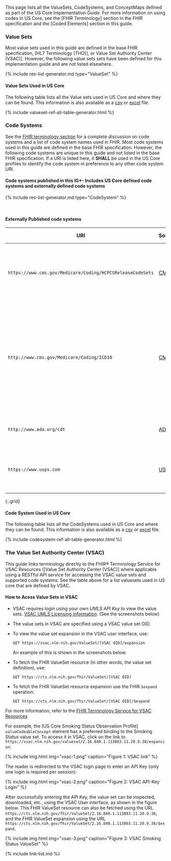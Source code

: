 
This page lists all the ValueSets, CodeSystems, and ConceptMaps defined as part of the US Core Implementation Guide. For more information on using codes in US Core, see the [FHIR Terminology] section in the FHIR specification and the [Coded Elements] section in this guide.

### Value Sets

Most value sets used in this guide are defined in the base FHIR specification, [HL7 Terminology (THO)], or Value Set Authority Center (VSAC)]. However, the following value sets sets have been defined for this implementation guide and are not listed elsewhere.

<!-- ================================================ -->
<!--  use this line to include an autogenerated list of all profiles and highlight new ones using the input/data/new_stuff.yml list. Remove it if you would like to hand generate it -->

{% include res-list-generator.md type="ValueSet" %}

<!-- ================================================ -->





#### Value Sets Used in US Core

The following table lists all the Value sets used in US Core and where they can be found. This information is also available as a [csv](tables/valueset-ref-all-list.csv) or [excel](tables/valueset-ref-all-list.xlsx) file. 

{% include valueset-ref-all-table-generator.html %}


### Code Systems

See the [FHIR terminology section]({{site.data.fhir.path}}terminologies-systems.html) for a complete discussion on code systems and a list of code system names used in FHIR. Most code systems used in this guide are defined in the base FHIR specification. However, the following code systems are unique to this guide and not listed in the base FHIR specification. If a URI is listed here, it **SHALL** be used in the US Core profiles to identify the code system in preference to any other code system URI.


#### Code systems published in this IG*- Includes US Core defined code systems and externally defined code systems

<!-- ================================================ -->
<!--  use this line to include an autogenerated list of all profiles and highlight new ones using the input/data/new_stuff.yml list. Remove it if you would like to hand generate it -->

{% include res-list-generator.md type="CodeSystem" %}

<!-- ================================================ -->

<br />

#### Externally Published code systems

|URI|Source|Comment|OID (for non-FHIR systems)|
|---|---|---|---|
|`https://www.cms.gov/Medicare/Coding/HCPCSReleaseCodeSets`|[CMS](https://www.cms.gov/Medicare/Coding/HCPCSReleaseCodeSets)|*Healthcare Common Procedure Coding System (HCPCS) level II alphanumeric codes*|2.16.840.1.113883.6.285|
|`http://www.cms.gov/Medicare/Coding/ICD10`|[CMS](http://www.cms.gov/Medicare/Coding/ICD10/)|*International Classification of Diseases, 10th Revision, Procedure Coding System (ICD-10-PCS)* -  See [ICD-10 PCS Codes](http://www.icd10data.com/icd10pcs) for online access to codes for general information purposes. |2.16.840.1.113883.6.4|
|`http://www.ada.org/cdt`|[ADA](http://www.ada.org/en/publications/cdt)|*Code on Dental Procedures and Nomenclature*|2.16.840.1.113883.6.13|
|`https://www.usps.com`|[USPS](http://pe.usps.com/text/pub28/28apb.htm)|*United States Postal Service Two–Letter State and Possession Abbreviations*|2.16.840.1.113883.6.92|
{:.grid}



#### Code System Used in US Core

The following table lists all the CodeSystems used in US Core and where they can be found. This information is also available as a [csv](tables/codesystem-ref-all-list.csv) or [excel](tables/codesystem-ref-all-list.xlsx) file. 

{% include codesystem-ref-all-table-generator.html %}


### The Value Set Authority Center (VSAC)

This guide links terminology directly to the FHIR® Terminology Service for VSAC Resources ([Value Set Authority Center (VSAC)] where applicable using a RESTful API service for accessing the VSAC value sets and supported code systems. See the table above for a list valuesets used in US core that are defined by VSAC.


####  How to Acess Value Sets in VSAC


  -  VSAC requires login using your own *UMLS API Key* to view the value sets. [VSAC UMLS Licensing information](https://www.nlm.nih.gov/vsac/support/usingvsac/requestumlslicense.html). (See the screenshots below)
  - The value sets in VSAC are specified using a VSAC value set OID.  
  - To view the value set expansion in the VSAC user interface, use:

      `GET https://vsac.nlm.nih.gov/ValueSet/[VSAC OID]/expansion`

    An example of this is shown in the screenshots below.  

  - To fetch the FHIR ValueSet resource (in other words, the value set definition), use:

       `GET https://cts.nlm.nih.gov/fhir/ValueSet/[VSAC OID]`

  - To fetch the FHIR ValueSet resource expansion use the FHIR `$expand` operation:

       `GET https://cts.nlm.nih.gov/fhir/ValueSet/[VSAC OID]/$expand`

For more information, refer to the [FHIR Terminology Service for VSAC Resources](https://www.nlm.nih.gov/vsac/support/usingvsac/vsacfhirapi.html)


For example, the [US Core Smoking Status Observation Profile] `valueCodeableConcept` element has a preferred binding to the Smoking Status value set. To access it in VSAC, click on the link to `https://vsac.nlm.nih.gov/valueset/2.16.840.1.113883.11.20.9.38/expansion`:

 {% include img.html img="vsac-1.png" caption="Figure 1: VSAC link" %}

The reader is redirected to the VSAC login page to enter an API Key (only one login is required per session):

 {% include img.html img="vsac-2.png" caption="Figure 2: VSAC API-Key Login" %}

After successfully entering the API Key, the value set can be inspected, downloaded, etc., using the VSAC User interface, as shown in the figure below. This FHIR ValueSet resource can also be fetched using the URL `https://cts.nlm.nih.gov/fhir/ValueSet/2.16.840.1.113883.11.20.9.38`, and the FHIR ValueSet expansion using the URL `https://cts.nlm.nih.gov/fhir/ValueSet/2.16.840.1.113883.11.20.9.38/$expand`.

 {% include img.html img="vsac-3.png" caption="Figure 3: VSAC Smoking Status ValueSet" %}


{% include link-list.md %}
